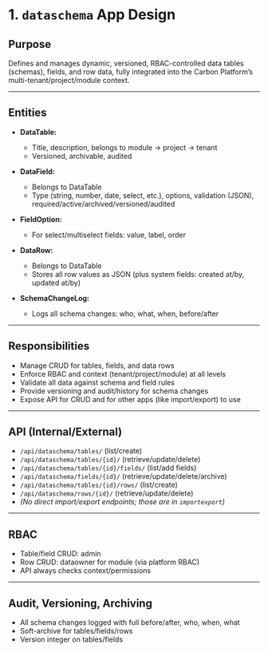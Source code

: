 
# 1. `dataschema` App Design

## **Purpose**
Defines and manages dynamic, versioned, RBAC-controlled data tables (schemas), fields, and row data, fully integrated into the Carbon Platform’s multi-tenant/project/module context.

---

## **Entities**

- **DataTable:**  
  - Title, description, belongs to module → project → tenant
  - Versioned, archivable, audited

- **DataField:**  
  - Belongs to DataTable
  - Type (string, number, date, select, etc.), options, validation (JSON), required/active/archived/versioned/audited

- **FieldOption:**  
  - For select/multiselect fields: value, label, order

- **DataRow:**  
  - Belongs to DataTable
  - Stores all row values as JSON (plus system fields: created at/by, updated at/by)

- **SchemaChangeLog:**  
  - Logs all schema changes: who, what, when, before/after

---

## **Responsibilities**

- Manage CRUD for tables, fields, and data rows
- Enforce RBAC and context (tenant/project/module) at all levels
- Validate all data against schema and field rules
- Provide versioning and audit/history for schema changes
- Expose API for CRUD and for other apps (like import/export) to use

---

## **API (Internal/External)**

- `/api/dataschema/tables/` (list/create)
- `/api/dataschema/tables/{id}/` (retrieve/update/delete)
- `/api/dataschema/tables/{id}/fields/` (list/add fields)
- `/api/dataschema/fields/{id}/` (retrieve/update/delete/archive)
- `/api/dataschema/tables/{id}/rows/` (list/create)
- `/api/dataschema/rows/{id}/` (retrieve/update/delete)
- *(No direct import/export endpoints; those are in `importexport`)*

---

## **RBAC**

- Table/field CRUD: admin
- Row CRUD: dataowner for module (via platform RBAC)
- API always checks context/permissions

---

## **Audit, Versioning, Archiving**

- All schema changes logged with full before/after, who, when, what
- Soft-archive for tables/fields/rows
- Version integer on tables/fields

